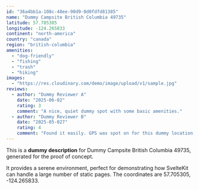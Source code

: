 ```yaml
---
id: "36a4bb1a-108c-48ee-90d9-0d0fdfd81385"
name: "Dummy Campsite British Columbia 49735"
latitude: 57.705305
longitude: -124.265833
continent: "north-america"
country: "canada"
region: "british-columbia"
amenities:
  - "dog-friendly"
  - "fishing"
  - "trash"
  - "hiking"
images:
  - "https://res.cloudinary.com/demo/image/upload/v1/sample.jpg"
reviews:
  - author: "Dummy Reviewer A"
    date: "2025-06-02"
    rating: 3
    comment: "A nice, quiet dummy spot with some basic amenities."
  - author: "Dummy Reviewer B"
    date: "2025-05-027"
    rating: 4
    comment: "Found it easily. GPS was spot on for this dummy location."
---
```


This is a **dummy description** for Dummy Campsite British Columbia 49735, generated for the proof of concept.

It provides a serene environment, perfect for demonstrating how SvelteKit can handle a large number of static pages. The coordinates are 57.705305, -124.265833.

